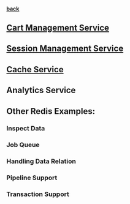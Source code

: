 #### [back](../Mongo_Main.md)


## [Cart Management Service](cart_management.md) 

## [Session Management Service](session_management.md)

## [Cache Service](cache_management.md)

## Analytics Service

## Other Redis Examples:

### Inspect Data
### Job Queue 
### Handling Data Relation
### Pipeline Support 
### Transaction Support

